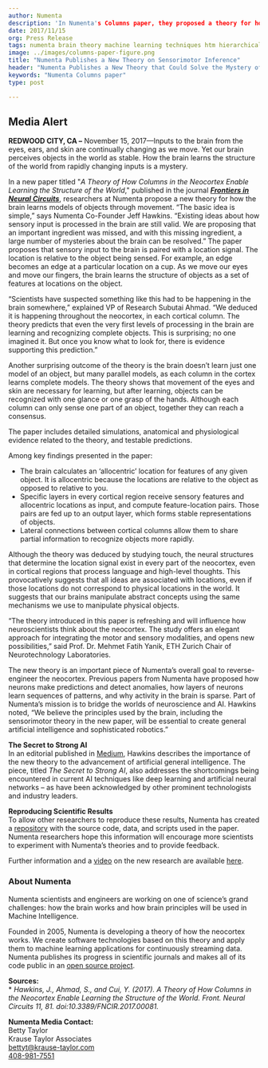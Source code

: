 ```yaml
---
author: Numenta
description: 'In Numenta's Columns paper, they proposed a theory for how the brain learns models of objects through movement. The theory is an important piece of Numenta’s goal to reverse-engineer the neocortex. In a blog titled "The Secret to Strong AI" on Medium, Jeff Hawkins describes the importance of the new theory to AGI.'
date: 2017/11/15
org: Press Release
tags: numenta brain theory machine learning techniques htm hierarchical realtime anomaly detection paper
image: ../images/columns-paper-figure.png
title: "Numenta Publishes a New Theory on Sensorimotor Inference"
header: "Numenta Publishes a New Theory that Could Solve the Mystery of How the Brain Transforms Sensations into Mental Objects"
keywords: "Numenta Columns paper"
type: post

---
```


## Media Alert

**REDWOOD CITY, CA –** November 15, 2017—Inputs to the brain from the eyes, ears, and skin are continually changing as we move. Yet our brain perceives objects in the world as stable.  How the brain learns the structure of the world from rapidly changing inputs is a mystery.

In a new paper titled "*A Theory of How Columns in the Neocortex Enable Learning the Structure of the World*," published in the journal ***[Frontiers in Neural Circuits](https://doi.org/10.3389/fncir.2017.00081)***, researchers at Numenta propose a new theory for how the brain learns models of objects through movement. “The basic idea is simple,” says Numenta Co-Founder Jeff Hawkins. “Existing ideas about how sensory input is processed in the brain are still valid. We are proposing that an important ingredient was missed, and with this missing ingredient, a large number of mysteries about the brain can be resolved.” The paper proposes that sensory input to the brain is paired with a location signal. The location is relative to the object being sensed. For example, an edge becomes an edge at a particular location on a cup. As we move our eyes and move our fingers, the brain learns the structure of objects as a set of features at locations on the object.

“Scientists have suspected something like this had to be happening in the brain somewhere,” explained VP of Research Subutai Ahmad. “We deduced it is happening throughout the neocortex, in each cortical column. The theory predicts that even the very first levels of processing in the brain are learning and recognizing complete objects. This is surprising; no one imagined it. But once you know what to look for, there is evidence supporting this prediction.”

Another surprising outcome of the theory is the brain doesn’t learn just one model of an object, but many parallel models, as each column in the cortex learns complete models. The theory shows that movement of the eyes and skin are necessary for learning, but after learning, objects can be recognized with one glance or one grasp of the hands. Although each column can only sense one part of an object, together they can reach a consensus.

The paper includes detailed simulations, anatomical and physiological evidence related to the theory, and testable predictions.

Among key findings presented in the paper:
  *	 The brain calculates an ‘allocentric’ location for features of any given object. It is allocentric because the locations are relative to the object as opposed to relative to you.
  *	Specific layers in every cortical region receive sensory features and allocentric locations as input, and compute feature-location pairs. Those pairs are fed up to an output layer, which forms stable representations of objects.
  *	Lateral connections between cortical columns allow them to share partial information to recognize objects more rapidly.

Although the theory was deduced by studying touch, the neural structures that determine the location signal exist in every part of the neocortex, even in cortical regions that process language and high-level thoughts. This provocatively suggests that all ideas are associated with locations, even if those locations do not correspond to physical locations in the world. It suggests that our brains manipulate abstract concepts using the same mechanisms we use to manipulate physical objects.

“The theory introduced in this paper is refreshing and will influence how neuroscientists think about the neocortex. The study offers an elegant approach for integrating the motor and sensory modalities, and opens new possibilities,” said Prof. Dr. Mehmet Fatih Yanik, ETH Zurich Chair of Neurotechnology Laboratories.

The new theory is an important piece of Numenta’s overall goal to reverse-engineer the neocortex. Previous papers from Numenta have proposed how neurons make predictions and detect anomalies, how layers of neurons learn sequences of patterns, and why activity in the brain is sparse. Part of Numenta’s mission is to bridge the worlds of neuroscience and AI. Hawkins noted, “We believe the principles used by the brain, including the sensorimotor theory in the new paper, will be essential to create general artificial intelligence and sophisticated robotics.”

**The Secret to Strong AI** </br>
In an editorial published in [Medium](https://medium.com/@Numenta/the-secret-to-strong-ai-61d153e26273), Hawkins describes the importance of the new theory to the advancement of artificial general intelligence. The piece, titled *The Secret to Strong AI*, also addresses the shortcomings being encountered in current AI techniques like deep learning and artificial neural networks – as have been acknowledged by other prominent technologists and industry leaders.

**Reproducing Scientific Results**</br>
To allow other researchers to reproduce these results, Numenta has created a [repository](https://github.com/numenta/htmpapers) with the source code, data, and scripts used in the paper. Numenta researchers hope this information will encourage more scientists to experiment with Numenta’s theories and to provide feedback.   

Further information and a [video](https://www.youtube.com/watch?v=BvJJn9VS4rk&feature=youtu.be) on the new research are available [here](/resources/papers/a-theory-of-how-columns-in-the-neocortex-enable-learning-the-structure-of-the-world/).


### About Numenta

Numenta scientists and engineers are working on one of science’s grand
challenges: how the brain works and how brain principles will be used in
Machine Intelligence.

Founded in 2005, Numenta is developing a theory of how the neocortex
works. We create software technologies based on this theory and apply
them to machine learning applications for continuously streaming data.
Numenta publishes its progress in scientific journals and makes all of
its code public in an [open source project](http://www.numenta.org).

**Sources:**<br/>
\* *Hawkins, J., Ahmad, S., and Cui, Y. (2017). A Theory of How Columns in the Neocortex Enable Learning the Structure of the World. Front. Neural Circuits 11, 81. doi:10.3389/FNCIR.2017.00081.*

**Numenta Media Contact:**<br/>
Betty Taylor <br/>
Krause Taylor Associates <br/>
[bettyt@krause-taylor.com](mailto:bettyt@krause-taylor.com) <br/>
[408-981-7551](tel:+1-408-981-7551) <br/>
